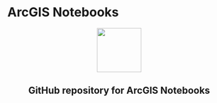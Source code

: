 # ArcGIS Notebooks
<div id="header" align="center">
  <img src="[https://yt3.ggpht.com/a/AATXAJzY8g_5pZO9Fz1O0kTMTVEdQQuzcmAFjtVWGA=s900-c-k-c0xffffffff-no-rj-mo](https://www.esri.com/content/dam/esrisites/en-us/common/icons/product-logos/ArcGIS_Notebooks_220.png)" width="100"/>
  <h2>GitHub repository for ArcGIS Notebooks</h2>
</div>
